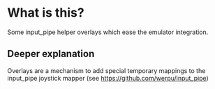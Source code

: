 # What is this?

Some input_pipe helper overlays which ease the emulator integration.

## Deeper explanation

Overlays are a mechanism to add special temporary mappings to the input_pipe joystick mapper
(see https://github.com/werpu/input_pipe)



